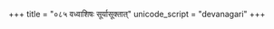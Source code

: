 +++
title = "०८५ वध्वाशिषः सूर्यासूक्तात्"
unicode_script = "devanagari"
+++

<div class="js_include" url="../raibhy_AsId_anudeyI/"  newLevelForH1="2" includeTitle="false"> </div>  
<div class="js_include" url="../../../../../mantraH/misc-devas/Rk/dAmpatyam/vadhvAshiShaH_sUryAsUktAt/"  newLevelForH1="2" includeTitle="false"> </div>  

